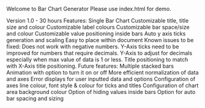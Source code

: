 Welcome to Bar Chart Generator
Please use index.html for demo.

Version 1.0 - 30 hours
Features:
Single Bar Chart
Customizable title, title size and colour
Customizable label colours
Customizable bar space/size and colour
Customizable value positioning inside bars
Auto y axis ticks generation and scaling
Easy to place within document
Known issues to be fixed:
Does not work with negative numbers.
Y-Axis ticks need to be improved for numbers that require decimals.
Y-Axis to adjust for decimals especially when max value of data is 1 or less.
Title positioning to match with X-Axis title positioning.
Future features:
Multiple stacked bars
Animation with option to turn it on or off
More efficient normalization of data and axes
Error displays for user inputted data and options
Configuration of axes line colour, font style & colour for ticks and titles
Configuration of chart area background colour
Option of hiding values inside bars
Option for auto bar spacing and sizing
